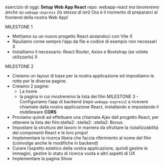 esercizio di oggi: **Setup Web App React** 
repo: webapp-react *ma lavoreremo anche su `webapp-express` (la stessa di ieri)* 
Ora è il momento di prepararci al frontend della nostra Web App! 

MILESTONE 1 
- Mettiamo su un nuovo progetto React aiutandoci con Vite X
 - Ripuliamo come sempre l’app da file e codice di esempio non necessari X
 - Installiamo il necessario: React Router, Axios e Bootstrap (se volete utilizzarlo)  X
 
 MILESTONE 2 
 - Creiamo un layout di base per la nostra applicazione ed impostiamo le rotte per le diverse pagine.
 - Creiamo 2 pagine:
     - La home
     - la pagina in cui mostreremo la lista dei film MILESTONE 3 - Configuriamo l’app di backend (repo `webapp-express`) a ricevere chiamate dalla nostra applicazione React, installando e impostando il middleware **CORS**
 - Proviamo quindi ad effettuare una chiamata Ajax dall progetto React, per ottenere la lista dei film:stella2: :stella2: :stella2:
  Bonus 
  - Impostare la struttura del lavoro in maniera da sfruttare la riutailizzabilità dei componenti React e le loro props! 
  - Implementare la ricerca libera che faccia riferimento al nome del film (coinvolge anche le modifiche in backend) 
  - Curare l’aspetto estetico della vostra applicazione, quindi gestire le immagini, gestire lo stato di ricerca vuota e altri aspetti di UX 
  - Implementare la pagina Show